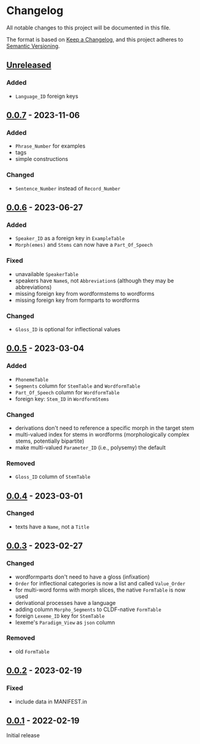 # Changelog
All notable changes to this project will be documented in this file.

The format is based on [Keep a Changelog](https://keepachangelog.com/en/1.0.0/),
and this project adheres to [Semantic Versioning](https://semver.org/spec/v2.0.0.html).

## [Unreleased]

### Added
* `Language_ID` foreign keys

## [0.0.7] - 2023-11-06

### Added
* `Phrase_Number` for examples
* tags
* simple constructions

### Changed
* `Sentence_Number` instead of `Record_Number`

## [0.0.6] - 2023-06-27

### Added
* `Speaker_ID` as a foreign key in `ExampleTable`
* `Morph(emes)` and `Stems` can now have a `Part_Of_Speech`

### Fixed
* unavailable `SpeakerTable`
* speakers have `Name`s, not `Abbreviation`s (although they may be abbreviations)
* missing foreign key from wordformstems to wordforms
* missing foreign key from formparts to wordforms

### Changed
* `Gloss_ID` is optional for inflectional values

## [0.0.5] - 2023-03-04

### Added
* `PhonemeTable`
* `Segments` column for `StemTable` and `WordformTable` 
* `Part_Of_Speech` column for `WordformTable`
* foreign key: `Stem_ID` in `WordformStems`

### Changed
* derivations don't need to reference a specific morph in the target stem
* multi-valued index for stems in wordforms (morphologically complex stems, potentially bipartite)
* make multi-valued `Parameter_ID` (i.e., polysemy) the default

### Removed
* `Gloss_ID` column of `StemTable`

## [0.0.4] - 2023-03-01

### Changed
* texts have a `Name`, not a `Title`

## [0.0.3] - 2023-02-27

### Changed
* wordformparts don't need to have a gloss (infixation)
* `Order` for inflectional categories is now a list and called `Value_Order`
* for multi-word forms with morph slices, the native `FormTable` is now used
* derivational processes have a language
* adding column `Morpho_Segments` to CLDF-native `FormTable`
* foreign `Lexeme_ID` key for `StemTable`
* lexeme's `Paradigm_View` as `json` column

### Removed
* old `FormTable`

## [0.0.2] - 2023-02-19

### Fixed
* include data in MANIFEST.in

## [0.0.1] - 2022-02-19

Initial release

[Unreleased]: https://github.com/fmatter/cldf-ldd/compare/v0.0.7...HEAD
[0.0.7]: https://github.com/fmatter/cldf-ldd/compare/v0.0.6...v0.0.7
[0.0.6]: https://github.com/fmatter/cldf-ldd/compare/v0.0.5...v0.0.6
[0.0.5]: https://github.com/fmatter/cldf-ldd/compare/v0.0.4...v0.0.5
[0.0.4]: https://github.com/fmatter/cldf-ldd/compare/v0.0.3...v0.0.4
[0.0.3]: https://github.com/fmatter/cldf-ldd/compare/v0.0.2...v0.0.3
[0.0.2]: https://github.com/fmatter/cldf-ldd/compare/v0.0.1...v0.0.2
[0.0.1]: https://github.com/fmatter/cldf-ldd/compare/v0.0.1...v0.0.1